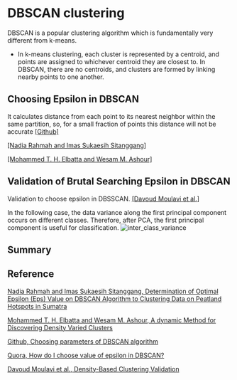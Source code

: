 
# DBSCAN clustering

DBSCAN is a popular clustering algorithm which is fundamentally very different from k-means.

* In k-means clustering, each cluster is represented by a centroid, and points are assigned to whichever centroid they are closest to. In DBSCAN, there are no centroids, and clusters are formed by linking nearby points to one another.




## Choosing Epsilon in DBSCAN

It calculates distance from each point to its nearest neighbor within the same partition, so, for a small fraction of points this distance will not be accurate [[Github]][Choosing parameters of DBSCAN algorithm]


[[Nadia Rahmah and Imas Sukaesih Sitanggang]][Determination of Optimal Epsilon (Eps) Value on DBSCAN Algorithm to Clustering Data on Peatland Hotspots in Sumatra]


[[Mohammed T. H. Elbatta and Wesam M. Ashour]][A dynamic Method for Discovering Density Varied Clusters]


## Validation of Brutal Searching Epsilon in DBSCAN

Validation to choose epsilon in DBSSCAN. [[Davoud Moulavi et al.]][Density-Based Clustering Validation]


In the following case, the data variance along the first principal component occurs on different classes. Therefore, after PCA, the first principal component is useful for classification.
![inter_class_variance](images/inter_class_variance.png)


   



## Summary












## Reference


[Determination of Optimal Epsilon (Eps) Value on DBSCAN Algorithm to Clustering Data on Peatland Hotspots in Sumatra]:https://iopscience.iop.org/article/10.1088/1755-1315/31/1/012012/pdf
[Nadia Rahmah and Imas Sukaesih Sitanggang, Determination of Optimal Epsilon (Eps) Value on DBSCAN Algorithm to Clustering Data on Peatland Hotspots in Sumatra](https://iopscience.iop.org/article/10.1088/1755-1315/31/1/012012/pdf)


[A dynamic Method for Discovering Density Varied Clusters]:https://www.researchgate.net/publication/256706346_A_dynamic_Method_for_Discovering_Density_Varied_Clusters
[Mohammed T. H. Elbatta and Wesam M. Ashour, A dynamic Method for Discovering Density Varied Clusters](https://www.researchgate.net/publication/256706346_A_dynamic_Method_for_Discovering_Density_Varied_Clusters)



[Choosing parameters of DBSCAN algorithm]: https://github.com/alitouka/spark_dbscan/wiki/Choosing-parameters-of-DBSCAN-algorithm
[Github, Choosing parameters of DBSCAN algorithm](https://github.com/alitouka/spark_dbscan/wiki/Choosing-parameters-of-DBSCAN-algorithm)

[How do I choose value of epsilon in DBSCAN?]: https://www.quora.com/How-do-I-choose-value-of-epsilon-in-DBSCAN
[Quora, How do I choose value of epsilon in DBSCAN?](https://www.quora.com/How-do-I-choose-value-of-epsilon-in-DBSCAN)

[Density-Based Clustering Validation]: http://www.dbs.ifi.lmu.de/~zimek/publications/SDM2014/DBCV.pdf
[Davoud Moulavi et al., Density-Based Clustering Validation](http://www.dbs.ifi.lmu.de/~zimek/publications/SDM2014/DBCV.pdf)



